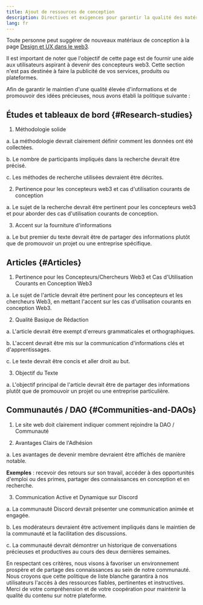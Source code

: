 ```yaml
---
title: Ajout de ressources de conception
description: Directives et exigences pour garantir la qualité des matériaux de conception sur ethereum.org
lang: fr
---
```


Toute personne peut suggérer de nouveaux matériaux de conception à la page [Design et UX dans le web3](/developers/docs/design-and-ux/).

Il est important de noter que l'objectif de cette page est de fournir une aide aux utilisateurs aspirant à devenir des concepteurs web3. Cette section n'est pas destinée à faire la publicité de vos services, produits ou plateformes.

Afin de garantir le maintien d'une qualité élevée d'informations et de promouvoir des idées précieuses, nous avons établi la politique suivante :

## Études et tableaux de bord {#Research-studies}

1. Méthodologie solide

a. La méthodologie devrait clairement définir comment les données ont été collectées.

b. Le nombre de participants impliqués dans la recherche devrait être précisé.

c. Les méthodes de recherche utilisées devraient être décrites.

2. Pertinence pour les concepteurs web3 et cas d'utilisation courants de conception

a. Le sujet de la recherche devrait être pertinent pour les concepteurs web3 et pour aborder des cas d'utilisation courants de conception.

3. Accent sur la fourniture d'informations

a. Le but premier du texte devrait être de partager des informations plutôt que de promouvoir un projet ou une entreprise spécifique.

## Articles {#Articles}

1. Pertinence pour les Concepteurs/Chercheurs Web3 et Cas d'Utilisation Courants en Conception Web3

a. Le sujet de l'article devrait être pertinent pour les concepteurs et les chercheurs Web3, en mettant l'accent sur les cas d'utilisation courants en conception Web3.

2. Qualité Basique de Rédaction

a. L'article devrait être exempt d'erreurs grammaticales et orthographiques.

b. L'accent devrait être mis sur la communication d'informations clés et d'apprentissages.

c. Le texte devrait être concis et aller droit au but.

3. Objectif du Texte

a. L'objectif principal de l'article devrait être de partager des informations plutôt que de promouvoir un projet ou une entreprise particulière.

## Communautés / DAO {#Communities-and-DAOs}

1. Le site web doit clairement indiquer comment rejoindre la DAO / Communauté

2. Avantages Clairs de l'Adhésion

a. Les avantages de devenir membre devraient être affichés de manière notable.

**Exemples** : recevoir des retours sur son travail, accéder à des opportunités d'emploi ou des primes, partager des connaissances en conception et en recherche.

3. Communication Active et Dynamique sur Discord

a. La communauté Discord devrait présenter une communication animée et engagée.

b. Les modérateurs devraient être activement impliqués dans le maintien de la communauté et la facilitation des discussions.

c. La communauté devrait démontrer un historique de conversations précieuses et productives au cours des deux dernières semaines.

En respectant ces critères, nous visons à favoriser un environnement prospère et de partage des connaissances au sein de notre communauté. Nous croyons que cette politique de liste blanche garantira à nos utilisateurs l'accès à des ressources fiables, pertinentes et instructives. Merci de votre compréhension et de votre coopération pour maintenir la qualité du contenu sur notre plateforme.
